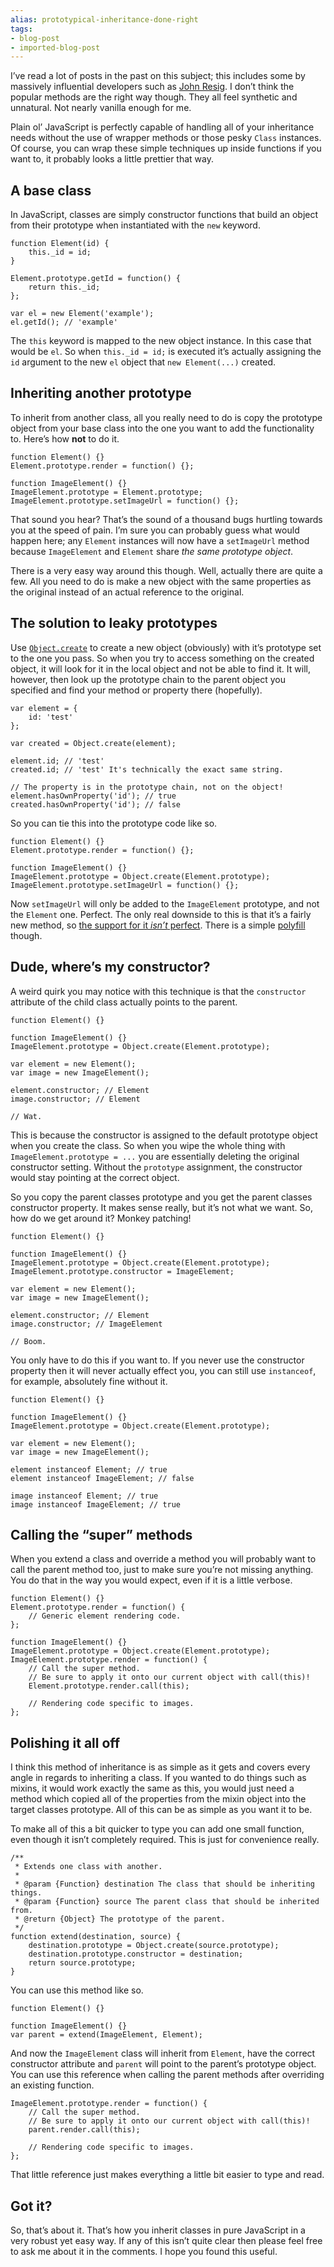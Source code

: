```yaml
---
alias: prototypical-inheritance-done-right
tags:
- blog-post
- imported-blog-post
---
```



I’ve read a lot of posts in the past on this subject; this includes some by massively influential developers such as [John Resig](http://ejohn.org/blog/simple-javascript-inheritance/). I don’t think the popular methods are the right way though. They all feel synthetic and unnatural. Not nearly vanilla enough for me.

Plain ol’ JavaScript is perfectly capable of handling all of your inheritance needs without the use of wrapper methods or those pesky `Class` instances. Of course, you can wrap these simple techniques up inside functions if you want to, it probably looks a little prettier that way.

## A base class

In JavaScript, classes are simply constructor functions that build an object from their prototype when instantiated with the `new` keyword.

```
function Element(id) {
    this._id = id;
}

Element.prototype.getId = function() {
    return this._id;
};

var el = new Element('example');
el.getId(); // 'example'
```

The `this` keyword is mapped to the new object instance. In this case that would be `el`. So when `this._id = id;` is executed it’s actually assigning the `id` argument to the new `el` object that `new Element(...)` created.

## Inheriting another prototype

To inherit from another class, all you really need to do is copy the prototype object from your base class into the one you want to add the functionality to. Here’s how **not** to do it.

```
function Element() {}
Element.prototype.render = function() {};

function ImageElement() {}
ImageElement.prototype = Element.prototype;
ImageElement.prototype.setImageUrl = function() {};
```

That sound you hear? That’s the sound of a thousand bugs hurtling towards you at the speed of pain. I’m sure you can probably guess what would happen here; any `Element` instances will now have a `setImageUrl` method because `ImageElement` and `Element` share _the same prototype object_.

There is a very easy way around this though. Well, actually there are quite a few. All you need to do is make a new object with the same properties as the original instead of an actual reference to the original.

## The solution to leaky prototypes

Use [`Object.create`](https://developer.mozilla.org/en-US/docs/Web/JavaScript/Reference/Global_Objects/Object/create) to create a new object (obviously) with it’s prototype set to the one you pass. So when you try to access something on the created object, it will look for it in the local object and not be able to find it. It will, however, then look up the prototype chain to the parent object you specified and find your method or property there (hopefully).

```
var element = {
    id: 'test'
};

var created = Object.create(element);

element.id; // 'test'
created.id; // 'test' It's technically the exact same string.

// The property is in the prototype chain, not on the object!
element.hasOwnProperty('id'); // true
created.hasOwnProperty('id'); // false
```

So you can tie this into the prototype code like so.

```
function Element() {}
Element.prototype.render = function() {};

function ImageElement() {}
ImageElement.prototype = Object.create(Element.prototype);
ImageElement.prototype.setImageUrl = function() {};
```

Now `setImageUrl` will only be added to the `ImageElement` prototype, and not the `Element` one. Perfect. The only real downside to this is that it’s a fairly new method, so [the support for it _isn’t_ perfect](http://kangax.github.io/es5-compat-table/#Object.create). There is a simple [polyfill](https://developer.mozilla.org/en-US/docs/Web/JavaScript/Reference/Global_Objects/Object/create#Polyfill) though.

## Dude, where’s my constructor?

A weird quirk you may notice with this technique is that the `constructor` attribute of the child class actually points to the parent.

```
function Element() {}

function ImageElement() {}
ImageElement.prototype = Object.create(Element.prototype);

var element = new Element();
var image = new ImageElement();

element.constructor; // Element
image.constructor; // Element

// Wat.
```

This is because the constructor is assigned to the default prototype object when you create the class. So when you wipe the whole thing with `ImageElement.prototype = ...` you are essentially deleting the original constructor setting. Without the `prototype` assignment, the constructor would stay pointing at the correct object.

So you copy the parent classes prototype and you get the parent classes constructor property. It makes sense really, but it’s not what we want. So, how do we get around it? Monkey patching!

```
function Element() {}

function ImageElement() {}
ImageElement.prototype = Object.create(Element.prototype);
ImageElement.prototype.constructor = ImageElement;

var element = new Element();
var image = new ImageElement();

element.constructor; // Element
image.constructor; // ImageElement

// Boom.
```

You only have to do this if you want to. If you never use the constructor property then it will never actually effect you, you can still use `instanceof`, for example, absolutely fine without it.

```
function Element() {}

function ImageElement() {}
ImageElement.prototype = Object.create(Element.prototype);

var element = new Element();
var image = new ImageElement();

element instanceof Element; // true
element instanceof ImageElement; // false

image instanceof Element; // true
image instanceof ImageElement; // true
```

## Calling the “super” methods

When you extend a class and override a method you will probably want to call the parent method too, just to make sure you’re not missing anything. You do that in the way you would expect, even if it is a little verbose.

```
function Element() {}
Element.prototype.render = function() {
    // Generic element rendering code.
};

function ImageElement() {}
ImageElement.prototype = Object.create(Element.prototype);
ImageElement.prototype.render = function() {
    // Call the super method.
    // Be sure to apply it onto our current object with call(this)!
    Element.prototype.render.call(this);

    // Rendering code specific to images.
};
```

## Polishing it all off

I think this method of inheritance is as simple as it gets and covers every angle in regards to inheriting a class. If you wanted to do things such as mixins, it would work exactly the same as this, you would just need a method which copied all of the properties from the mixin object into the target classes prototype. All of this can be as simple as you want it to be.

To make all of this a bit quicker to type you can add one small function, even though it isn’t completely required. This is just for convenience really.

```
/**
 * Extends one class with another.
 *
 * @param {Function} destination The class that should be inheriting things.
 * @param {Function} source The parent class that should be inherited from.
 * @return {Object} The prototype of the parent.
 */
function extend(destination, source) {
    destination.prototype = Object.create(source.prototype);
    destination.prototype.constructor = destination;
    return source.prototype;
}
```

You can use this method like so.

```
function Element() {}

function ImageElement() {}
var parent = extend(ImageElement, Element);
```

And now the `ImageElement` class will inherit from `Element`, have the correct constructor attribute and `parent` will point to the parent’s prototype object. You can use this reference when calling the parent methods after overriding an existing function.

```
ImageElement.prototype.render = function() {
    // Call the super method.
    // Be sure to apply it onto our current object with call(this)!
    parent.render.call(this);

    // Rendering code specific to images.
};
```

That little reference just makes everything a little bit easier to type and read.

## Got it?

So, that’s about it. That’s how you inherit classes in pure JavaScript in a very robust yet easy way. If any of this isn’t quite clear then please feel free to ask me about it in the comments. I hope you found this useful.
